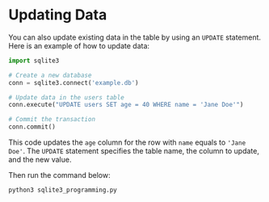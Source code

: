 # Updating Data
You can also update existing data in the table by using an `UPDATE` statement. Here is an example of how to update data:

```python
import sqlite3

# Create a new database
conn = sqlite3.connect('example.db')

# Update data in the users table
conn.execute("UPDATE users SET age = 40 WHERE name = 'Jane Doe'")

# Commit the transaction
conn.commit()
```

This code updates the `age` column for the row with `name` equals to `'Jane Doe'`. The `UPDATE` statement specifies the table name, the column to update, and the new value.

Then run the command below:

```bash
python3 sqlite3_programming.py
```